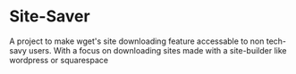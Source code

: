 # Site-Saver
A project to make wget's site downloading feature accessable to non tech-savy users. With a focus on downloading sites made with a site-builder like wordpress or squarespace
